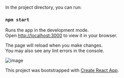 In the project directory, you can run:

### `npm start`

Runs the app in the development mode.\
Open [http://localhost:3000](http://localhost:3000) to view it in your browser.

The page will reload when you make changes.\
You may also see any lint errors in the console.

![image](https://user-images.githubusercontent.com/8787187/153552572-10761a20-f2e5-437d-854d-fd08504e8cbe.png)

This project was bootstrapped with [Create React App](https://github.com/facebook/create-react-app).
